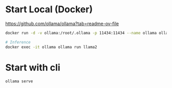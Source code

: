 # Start Local (Docker)

https://github.com/ollama/ollama?tab=readme-ov-file

```sh
docker run -d -v ollama:/root/.ollama -p 11434:11434 --name ollama ollama/ollama

# Inference
docker exec -it ollama ollama run llama2
```


# Start with cli

```sh 
ollama serve
```